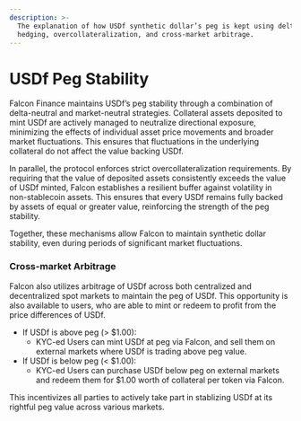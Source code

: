```yaml
---
description: >-
  The explanation of how USDf synthetic dollar’s peg is kept using delta-neutral
  hedging, overcollateralization, and cross-market arbitrage.
---
```


# USDf Peg Stability

Falcon Finance maintains USDf’s peg stability through a combination of delta-neutral and market-neutral strategies. Collateral assets deposited to mint USDf are actively managed to neutralize directional exposure, minimizing the effects of individual asset price movements and broader market fluctuations. This ensures that fluctuations in the underlying collateral do not affect the value backing USDf.

In parallel, the protocol enforces strict overcollateralization requirements. By requiring that the value of deposited assets consistently exceeds the value of USDf minted, Falcon establishes a resilient buffer against volatility in non-stablecoin assets. This ensures that every USDf remains fully backed by assets of equal or greater value, reinforcing the strength of the peg stability.

Together, these mechanisms allow Falcon to maintain synthetic dollar stability, even during periods of significant market fluctuations.

### Cross-market Arbitrage

Falcon also utilizes arbitrage of USDf across both centralized and decentralized spot markets to maintain the peg of USDf. This opportunity is also available to users, who are able to mint or redeem to profit from the price differences of USDf.

* If USDf is above peg (> $1.00):
  * KYC-ed Users can mint USDf at peg via Falcon, and sell them on external markets where USDf is trading above peg value.
* If USDf is below peg (< $1.00):
  * KYC-ed Users can purchase USDf below peg on external markets and redeem them for $1.00 worth of collateral per token via Falcon.

This incentivizes all parties to actively take part in stablizing USDf at its rightful peg value across various markets.
